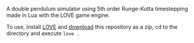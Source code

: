 A double pendulum simulator using 5th order Runge-Kutta timestepping made in Lua with the LOVE game engine.

To use, install [LOVE](https://love2d.org/#download) and [download](https://github.com/jonahnm/physics_sim/archive/refs/heads/main.zip) this repository as a zip, cd to the directory and execute `love .`
